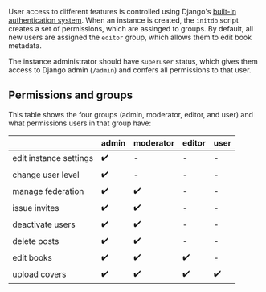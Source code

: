 [comment]: <> (Title: Permissions)
[comment]: <> (Date: 2021-04-18)
[comment]: <> (Order: 2)

User access to different features is controlled using Django's [built-in authentication system](https://docs.djangoproject.com/en/3.2/topics/auth/default/). When an instance is created, the `initdb` script creates a set of permissions, which are assinged to groups. By default, all new users are assigned the `editor` group, which allows them to edit book metadata.

The instance administrator should have `superuser` status, which gives them access to Django admin (`/admin`) and confers all permissions to that user.

## Permissions and groups
This table shows the four groups (admin, moderator, editor, and user) and what permissions users in that group have:

|                          | admin |  moderator  | editor  | user
|--------------------------|-------|-------------|---------|------
| edit instance settings   |  ✔️    |     -       |   -     |  -
| change user level        |  ✔️    |     -       |   -     |  -
| manage federation        |  ✔️    |     ✔️       |   -     |  -
| issue invites            |  ✔️    |     ✔️       |   -     |  -
| deactivate users         |  ✔️    |     ✔️       |   -     |  -
| delete posts             |  ✔️    |     ✔️       |   -     |  -
| edit books               |  ✔️    |     ✔️       |   ✔️     |  -
 upload covers            |  ✔️    |     ✔️       |   ✔️     |  ✔️
